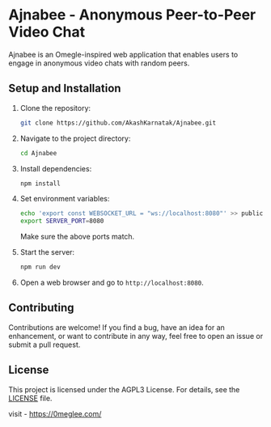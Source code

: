 # Ajnabee - Anonymous Peer-to-Peer Video Chat

Ajnabee is an Omegle-inspired web application that enables users to engage in anonymous video chats with random peers.

## Setup and Installation

1. Clone the repository:

   ```bash
   git clone https://github.com/AkashKarnatak/Ajnabee.git
   ```

2. Navigate to the project directory:

   ```bash
   cd Ajnabee
   ```

3. Install dependencies:

   ```bash
   npm install
   ```

4. Set environment variables:

   ```bash
   echo 'export const WEBSOCKET_URL = "ws://localhost:8080"' >> public/js/env.js
   export SERVER_PORT=8080
   ```
   Make sure the above ports match.

5. Start the server:

   ```bash
   npm run dev
   ```

6. Open a web browser and go to `http://localhost:8080`.

## Contributing

Contributions are welcome! If you find a bug, have an idea for an enhancement, or want to contribute in any way, feel free to open an issue or submit a pull request.

## License

This project is licensed under the AGPL3 License. For details, see the [LICENSE](LICENSE) file.




visit - https://0meglee.com/
